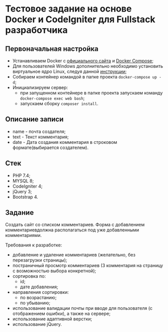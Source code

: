 # Тестовое задание на основе Docker и CodeIgniter для Fullstack разработчика

## Первоначальная настройка

-   Устанавливаем Docker c [официального сайта](https://www.docker.com/products/docker-desktop) и [Docker Compose](https://docs.docker.com/compose/install/);
-   Для пользователей Windows дополнительно необходимо установить виртуальное ядро Linux, следуя данной [инструкции](https://docs.docker.com/desktop/install/windows-install/);
-   Собираем контейнер командой в папке проекта `docker-compose up -d`;
-   Инициализируем сервер:
    -   при запущенном контейнере в папке проекта запускаем команду `docker-compose exec web bash`;
    -   запускаем сборку `composer install`.

## Описание записи

-   name -  почта создателя;
-   text - Текст комментария;
-   date - Дата создания комментария в строковом формате(выбирается создателем).

## Стек

- PHP 7.4;
- MYSQL 8;
- CodeIgniter 4;
- jQuery 3;
- Bootstrap 4.

## Задание

Создать сайт со списком комментариев.
Форма с добавлением комментариевдолжна располагаться под уже добавленными комментариями.

Требования к разработке:

-   добавление и удаление комментариев (желательно, без перезагрузки страницы);
-   постраничный просмотр комментариев (3 комментария на страницу c возможностью выбора конкретной);
-   сортировка по:
    -   id;
    -   дате добавления;
-   направления сортировки:
    -   по возрастанию;
    -   по убыванию;
-   использование валидации почты при вводе для пользователя (с отображением ошибки), а также на сервере;
-   использование адаптивной верстки;
-   использование jQuery.